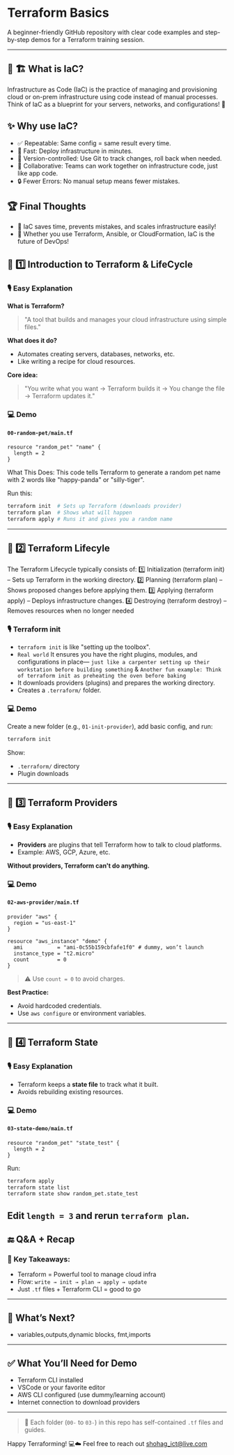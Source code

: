 # Terraform Basics 
A beginner-friendly GitHub repository with clear code examples and step-by-step demos for a Terraform training session.

---

## 🔹 🏗️ What is IaC?
Infrastructure as Code (IaC) is the practice of managing and provisioning cloud or on-prem infrastructure using code instead of manual processes.
Think of IaC as a blueprint for your servers, networks, and configurations! 📜

## ✨ Why use IaC?
- ✅ Repeatable: Same config = same result every time.
-  🚀 Fast: Deploy infrastructure in minutes.
- 🔄 Version-controlled: Use Git to track changes, roll back when needed.
- 🤝 Collaborative: Teams can work together on infrastructure code, just like app code.
-  🔒 Fewer Errors: No manual setup means fewer mistakes.

## 🏆 Final Thoughts
- 🚀 IaC saves time, prevents mistakes, and scales infrastructure easily!
- 🔧 Whether you use Terraform, Ansible, or CloudFormation, IaC is the future of DevOps!

## 🔹 1️⃣ Introduction to Terraform & LifeCycle

### 🎙️ Easy Explanation
**What is Terraform?**
> "A tool that builds and manages your cloud infrastructure using simple files."

**What does it do?**
- Automates creating servers, databases, networks, etc.
- Like writing a recipe for cloud resources.

**Core idea:**
> "You write what you want → Terraform builds it → You change the file → Terraform updates it."

### 💻 Demo
#### `00-random-pet/main.tf`
```hcl
resource "random_pet" "name" {
  length = 2
}
```
 What This Does:
This code tells Terraform to generate a random pet name with 2 words like "happy-panda" or "silly-tiger".

Run this:
```sh
terraform init  # Sets up Terraform (downloads provider)
terraform plan  # Shows what will happen
terraform apply # Runs it and gives you a random name
```
---

## 🔹 2️⃣ Terraform Lifecyle
The Terraform Lifecycle typically consists of:
1️⃣ Initialization (terraform init) – Sets up Terraform in the working directory.
2️⃣ Planning (terraform plan) – Shows proposed changes before applying them.
3️⃣ Applying (terraform apply) – Deploys infrastructure changes.
4️⃣ Destroying (terraform destroy) – Removes resources when no longer needed


### 🎙️ Terraform init
- `terraform init` is like "setting up the toolbox".
- `Real world` It ensures you have the right plugins, modules, and configurations in place— `just like a carpenter setting up their workstation before building something` & 
   `Another fun example: Think of terraform init as preheating the oven before baking`
- It downloads providers (plugins) and prepares the working directory.
- Creates a `.terraform/` folder.

### 💻 Demo
Create a new folder (e.g., `01-init-provider`), add basic config, and run:
```sh
terraform init
```
Show:
- `.terraform/` directory
- Plugin downloads

---

## 🔹 3️⃣ Terraform Providers

### 🎙️ Easy Explanation
- **Providers** are plugins that tell Terraform how to talk to cloud platforms.
- Example: AWS, GCP, Azure, etc.

**Without providers, Terraform can't do anything.**

### 💻 Demo
#### `02-aws-provider/main.tf`
```hcl
provider "aws" {
  region = "us-east-1"
}

resource "aws_instance" "demo" {
  ami           = "ami-0c55b159cbfafe1f0" # dummy, won’t launch
  instance_type = "t2.micro"
  count         = 0
}
```
> ⚠️ Use `count = 0` to avoid charges.

**Best Practice:**
- Avoid hardcoded credentials.
- Use `aws configure` or environment variables.

---

## 🔹 4️⃣ Terraform State

### 🎙️ Easy Explanation
- Terraform keeps a **state file** to track what it built.
- Avoids rebuilding existing resources.

### 💻 Demo
#### `03-state-demo/main.tf`
```hcl
resource "random_pet" "state_test" {
  length = 2
}
```
Run:
```sh
terraform apply
terraform state list
terraform state show random_pet.state_test
```
Edit `length = 3` and rerun `terraform plan`.
---

## 🔚 Q&A + Recap

### 🎯 Key Takeaways:
- Terraform = Powerful tool to manage cloud infra
- Flow: `write → init → plan → apply → update`
- Just `.tf` files + Terraform CLI = good to go

---

## 🌱 What’s Next?
- variables,outputs,dynamic blocks, fmt,imports

---

## ✅ What You’ll Need for Demo
- Terraform CLI installed
- VSCode or your favorite editor
- AWS CLI configured (use dummy/learning account)
- Internet connection to download providers

---

> 📁 Each folder (`00-` to `03-`) in this repo has self-contained `.tf` files and guides.

Happy Terraforming! 💻☁️
Feel free to reach out shohag_ict@live.com

